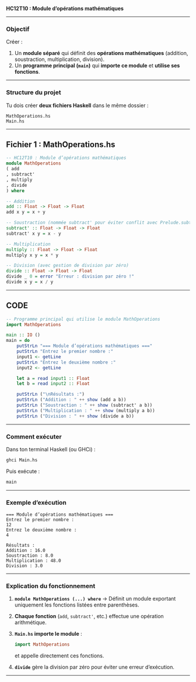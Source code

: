 **HC12T10 : Module d’opérations mathématiques**

---

###  **Objectif**

Créer :

1. Un **module séparé** qui définit des **opérations mathématiques** (addition, soustraction, multiplication, division).
2. Un **programme principal (`main`)** qui **importe ce module** et **utilise ses fonctions**.

---

###  **Structure du projet**

Tu dois créer **deux fichiers Haskell** dans le même dossier :

```
MathOperations.hs
Main.hs
```

---

##  **Fichier 1 : MathOperations.hs**

```haskell
-- HC12T10 : Module d’opérations mathématiques
module MathOperations
( add
, subtract'
, multiply
, divide
) where

-- Addition
add :: Float -> Float -> Float
add x y = x + y

-- Soustraction (nommée subtract' pour éviter conflit avec Prelude.subtract)
subtract' :: Float -> Float -> Float
subtract' x y = x - y

-- Multiplication
multiply :: Float -> Float -> Float
multiply x y = x * y

-- Division (avec gestion de division par zéro)
divide :: Float -> Float -> Float
divide _ 0 = error "Erreur : division par zéro !"
divide x y = x / y
```

---

##  **CODE**

```haskell
-- Programme principal qui utilise le module MathOperations
import MathOperations

main :: IO ()
main = do
    putStrLn "=== Module d’opérations mathématiques ==="
    putStrLn "Entrez le premier nombre :"
    input1 <- getLine
    putStrLn "Entrez le deuxième nombre :"
    input2 <- getLine

    let a = read input1 :: Float
    let b = read input2 :: Float

    putStrLn ("\nRésultats :")
    putStrLn ("Addition : " ++ show (add a b))
    putStrLn ("Soustraction : " ++ show (subtract' a b))
    putStrLn ("Multiplication : " ++ show (multiply a b))
    putStrLn ("Division : " ++ show (divide a b))
```

---

###  **Comment exécuter**

Dans ton terminal Haskell (ou GHCi) :

```bash
ghci Main.hs
```

Puis exécute :

```haskell
main
```

---

###  **Exemple d’exécution**

```
=== Module d’opérations mathématiques ===
Entrez le premier nombre :
12
Entrez le deuxième nombre :
4

Résultats :
Addition : 16.0
Soustraction : 8.0
Multiplication : 48.0
Division : 3.0
```

---

###  **Explication du fonctionnement**

1. **`module MathOperations (...) where`**
   → Définit un module exportant uniquement les fonctions listées entre parenthèses.

2. **Chaque fonction** (`add`, `subtract'`, etc.) effectue une opération arithmétique.

3. **`Main.hs` importe le module** :

   ```haskell
   import MathOperations
   ```

   et appelle directement ces fonctions.

4. **`divide`** gère la division par zéro pour éviter une erreur d’exécution.

---
